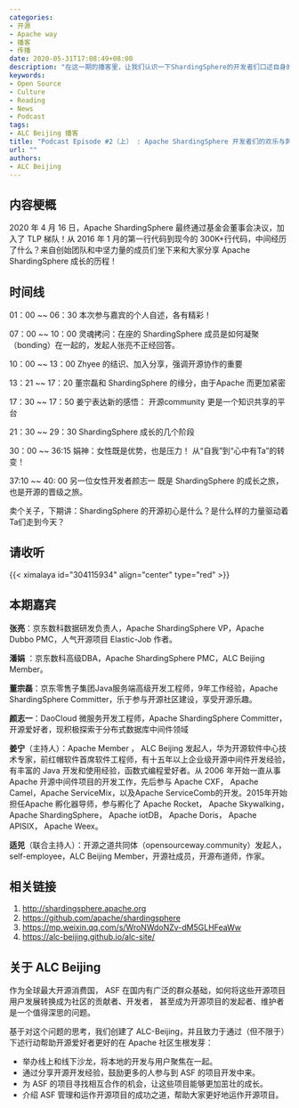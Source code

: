 ```yaml
---
categories:
- 开源
- Apache way
- 播客
- 传播
date: 2020-05-31T17:08:49+08:00
description: "在这一期的播客里，让我们认识一下ShardingSphere的开发者们口述自身的经历，这中体验是区别于文字的，这是一种复杂的情感，ta们仿佛就在我们的眼前，和我们非常放松的聊天，聊日常、聊枯燥、聊编程带来的愉悦、聊开源带给人生的冲击。"
keywords:
- Open Source
- Culture
- Reading
- News
- Podcast
tags:
- ALC Beijing 播客
title: "Podcast Episode #2（上） : Apache ShardingSphere 开发者们的欢乐与刺激"
url: ""
authors:
- ALC Beijing
---
```


## 内容梗概

2020 年 4 月 16 日，Apache ShardingSphere 最终通过基金会董事会决议，加入了 TLP 梯队！从 2016 年 1 月的第一行代码到现今的 300K+行代码，中间经历了什么？来自创始团队和中坚力量的成员们坐下来和大家分享 Apache ShardingSphere 成长的历程！

## 时间线

01：00 ~~ 06：30  本次参与嘉宾的个人自述，各有精彩！

07：00 ~~  10：00  灵魂拷问：在座的 ShardingSphere 成员是如何凝聚（bonding）在一起的，发起人张亮不正经回答。

10：00 ~~  13：00 Zhyee 的结识、加入分享，强调开源协作的重要

13：21 ~~  17：20   董宗磊和 ShardingSphere 的缘分，由于Apache 而更加紧密

17：30 ~~  17：50 姜宁表达新的感悟： 开源community 更是一个知识共享的平台

21：30 ~~ 29：30  ShardingSphere 成长的几个阶段

30：00 ~~ 36:15  娟神：女性既是优势，也是压力！ 从“自我”到“心中有Ta”的转变！

37:10 ~~ 40: 00 另一位女性开发者颜志一 既是 ShardingSphere 的成长之旅，也是开源的晋级之旅。

卖个关子，下期讲：ShardingSphere 的开源初心是什么？是什么样的力量驱动着Ta们走到今天？

## 请收听


{{< ximalaya id="304115934" align="center" type="red" >}}


## 本期嘉宾

**张亮**：京东数科数据研发负责人，Apache ShardingSphere VP，Apache Dubbo PMC，人气开源项目 Elastic-Job 作者。

**潘娟** ：京东数科高级DBA，Apache ShardingSphere PMC，ALC Beijing Member。

**董宗磊**：京东零售子集团Java服务端高级开发工程师，9年工作经验，Apache ShardingSphere Committer，乐于参与开源社区建设，享受开源乐趣。

**颜志一**：DaoCloud 微服务开发工程师，Apache ShardingSphere Committer，开源爱好者，现积极探索于分布式数据库中间件领域

**姜宁**（主持人）：Apache Member ， ALC Beijing 发起人，华为开源软件中心技术专家，前红帽软件首席软件工程师，有十五年以上企业级开源中间件开发经验，有丰富的 Java 开发和使用经验，函数式编程爱好者。从 2006 年开始一直从事 Apache 开源中间件项目的开发工作，先后参与 Apache CXF， Apache Camel，Apache ServiceMix，以及Apache ServiceComb的开发。2015年开始担任Apache 孵化器导师，参与孵化了 Apache Rocket， Apache Skywalking， Apache ShardingSphere， Apache iotDB， Apache Doris， Apache APISIX， Apache Weex。

**适兕**（联合主持人）：开源之道共同体（opensourceway.community）发起人，self-employee，ALC Beijing Member，开源社成员，开源布道师，作家。

## 相关链接

1. http://shardingsphere.apache.org
2. https://github.com/apache/shardingsphere
3. https://mp.weixin.qq.com/s/WroNWdoNZv-dM5GLHFeaWw
4. https://alc-beijing.github.io/alc-site/

## 关于 ALC Beijing

作为全球最大开源消费国， ASF 在国内有广泛的群众基础，如何将这些开源项目用户发展转换成为社区的贡献者、开发者， 甚至成为开源项目的发起者、维护者是一个值得深思的问题。

基于对这个问题的思考，我们创建了 ALC-Beijing，并且致力于通过（但不限于）下述行动帮助开源爱好者更好的在 Apache 社区生根发芽：

- 举办线上和线下沙龙，将本地的开发与用户聚焦在一起。
- 通过分享开源开发经验，鼓励更多的人参与到 ASF 的项目开发中来。
- 为 ASF 的项目寻找相互合作的机会，让这些项目能够更加茁壮的成长。
- 介绍 ASF 管理和运作开源项目的成功之道，帮助大家更好地运作开源项目。
